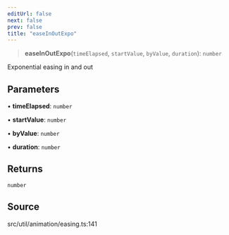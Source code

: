 ```yaml
---
editUrl: false
next: false
prev: false
title: "easeInOutExpo"
---
```


> **easeInOutExpo**(`timeElapsed`, `startValue`, `byValue`, `duration`): `number`

Exponential easing in and out

## Parameters

• **timeElapsed**: `number`

• **startValue**: `number`

• **byValue**: `number`

• **duration**: `number`

## Returns

`number`

## Source

src/util/animation/easing.ts:141
